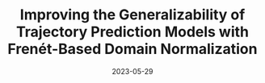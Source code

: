 ---
title: "Improving the Generalizability of Trajectory Prediction Models with Frenét-Based Domain Normalization"
collection: publications
permalink: /publication/frenet
excerpt: 'Mitigating the domain shift problem in trajectory prediction with Frenét-based domain normalization.'
date: 2023-05-29
venue: 'ICRA 2023'
# paperurl: 'https://openaccess.thecvf.com/content/CVPR2022/papers/Zhou_HiVT_Hierarchical_Vector_Transformer_for_Multi-Agent_Motion_Prediction_CVPR_2022_paper.pdf'
imgurl: 'frenet.png'
show: true
authors:
    - name: Luyao Ye
    - name: Zikang Zhou
    - name: Jianping Wang
---